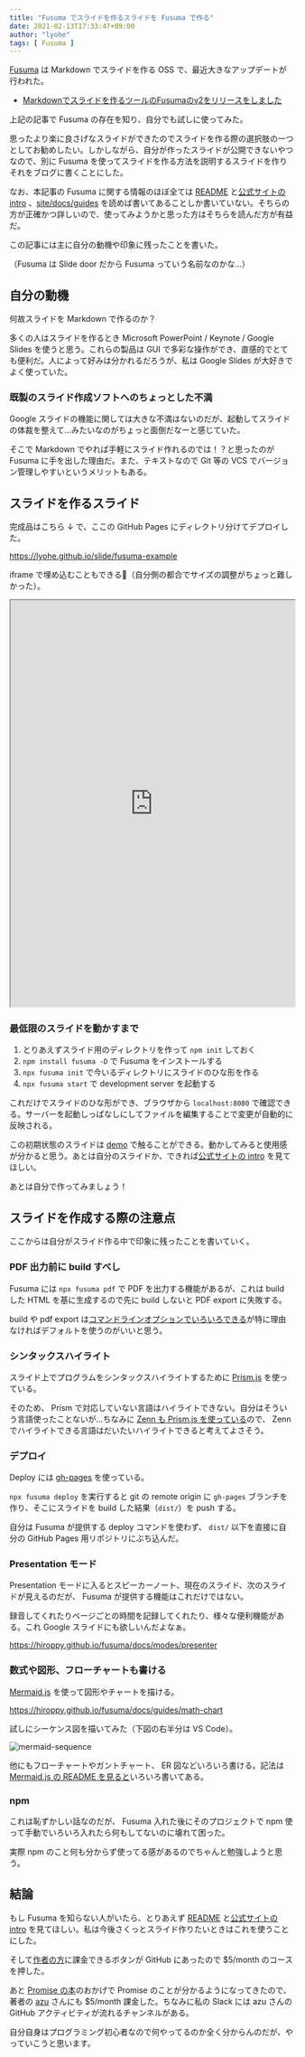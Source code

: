 ```yaml
---
title: "Fusuma でスライドを作るスライドを Fusuma で作る"
date: 2021-02-13T17:33:47+09:00
author: "lyohe"
tags: [ Fusuma ]
---
```


[Fusuma](https://hiroppy.github.io/fusuma/) は Markdown でスライドを作る OSS で、最近大きなアップデートが行われた。

- [Markdownでスライドを作るツールのFusumaのv2をリリースをしました](https://blog.hiroppy.me/entry/fusuma-v2)

上記の記事で Fusuma の存在を知り、自分でも試しに使ってみた。

思ったより楽に良さげなスライドができたのでスライドを作る際の選択肢の一つとしてお勧めしたい。しかしながら、自分が作ったスライドが公開できないやつなので、別に Fusuma を使ってスライドを作る方法を説明するスライドを作りそれをブログに書くことにした。

なお、本記事の Fusuma に関する情報のほぼ全ては [README](https://github.com/hiroppy/fusuma/blob/master/README.md) と[公式サイトの intro](https://hiroppy.github.io/fusuma/intro/) 、[site/docs/guides](https://github.com/hiroppy/fusuma/tree/master/site/docs/guides) を読めば書いてあることしか書いていない。そちらの方が正確かつ詳しいので、使ってみようかと思った方はそちらを読んだ方が有益だ。

この記事には主に自分の動機や印象に残ったことを書いた。

（Fusuma は Slide door だから Fusuma っていう名前なのかな...）

## 自分の動機

何故スライドを Markdown で作るのか？

多くの人はスライドを作るとき Microsoft PowerPoint / Keynote / Google Slides を使うと思う。これらの製品は GUI で多彩な操作ができ、直感的でとても便利だ。人によって好みは分かれるだろうが、私は Google Slides が大好きでよく使っていた。

### 既製のスライド作成ソフトへのちょっとした不満

Google スライドの機能に関しては大きな不満はないのだが、起動してスライドの体裁を整えて...みたいなのがちょっと面倒だなーと感じていた。

そこで Markdown でやれば手軽にスライド作れるのでは！？と思ったのが Fusuma に手を出した理由だ。また、テキストなので Git 等の VCS でバージョン管理しやすいというメリットもある。

## スライドを作るスライド

完成品はこちら ↓ で、ここの GitHub Pages にディレクトリ分けてデプロイした。 

https://lyohe.github.io/slide/fusuma-example

iframe で埋め込むこともできる（自分側の都合でサイズの調整がちょっと難しかった）。

<iframe src="https://lyohe.github.io/slide/fusuma-example" style="width:100%; height:45rem;"></iframe>

### 最低限のスライドを動かすまで

1. とりあえずスライド用のディレクトリを作って `npm init` しておく
1. `npm install fusuma -D` で Fusuma をインストールする
1. `npx fusuma init` で今いるディレクトリにスライドのひな形を作る
1. `npx fusuma start` で development server を起動する

これだけでスライドのひな形ができ、ブラウザから `localhost:8080` で確認できる。サーバーを起動しっぱなしにしてファイルを編集することで変更が自動的に反映される。

この初期状態のスライドは [demo](https://hiroppy.github.io/fusuma/themes/) で触ることができる。動かしてみると使用感が分かると思う。あとは自分のスライドか、できれば[公式サイトの intro](https://hiroppy.github.io/fusuma/intro/) を見てほしい。

あとは自分で作ってみましょう！

## スライドを作成する際の注意点

ここからは自分がスライド作る中で印象に残ったことを書いていく。

### PDF 出力前に build すべし

Fusuma には `npx fusuma pdf` で PDF を出力する機能があるが、これは build した HTML を基に生成するので先に build しないと PDF export に失敗する。

build や pdf export は[コマンドラインオプションでいろいろできる](https://github.com/hiroppy/fusuma/blob/master/packages/fusuma/src/cli/index.js)が特に理由なければデフォルトを使うのがいいと思う。


### シンタックスハイライト

スライド上でプログラムをシンタックスハイライトするために [Prism.js](https://www.npmjs.com/package/prismjs) を使っている。

そのため、 Prism で対応していない言語はハイライトできない。自分はそういう言語使ったことないが...ちなみに [Zenn も Prism.js を使っている](https://zenn.dev/zenn/articles/markdown-guide#%E3%82%B3%E3%83%BC%E3%83%89%E3%83%96%E3%83%AD%E3%83%83%E3%82%AF)ので、 Zenn でハイライトできる言語はだいたいハイライトできると考えてよさそう。

### デプロイ

Deploy には [gh-pages](https://www.npmjs.com/package/gh-pages) を使っている。

`npx fusuma deploy` を実行すると git の remote origin に `gh-pages` ブランチを作り、そこにスライドを build した結果（`dist/`）を push する。

自分は Fusuma が提供する deploy コマンドを使わず、 `dist/` 以下を直接に自分の GitHub Pages 用リポジトリにぶち込んだ。

### Presentation モード

Presentation モードに入るとスピーカーノート、現在のスライド、次のスライドが見えるのだが、 Fusuma が提供する機能はこれだけではない。

録音してくれたりページごとの時間を記録してくれたり、様々な便利機能がある。これ Google スライドにも欲しいんだよなぁ。

https://hiroppy.github.io/fusuma/docs/modes/presenter

### 数式や図形、フローチャートも書ける

[Mermaid.js](https://github.com/mermaid-js/mermaid) を使って図形やチャートを描ける。

https://hiroppy.github.io/fusuma/docs/guides/math-chart

試しにシーケンス図を描いてみた（下図の右半分は VS Code）。

![mermaid-sequence](/post/2021-02-13/mermaid-sequence.png)

他にもフローチャートやガントチャート、 ER 図などいろいろ書ける。記法は [Mermaid.js の README を見ると](https://github.com/mermaid-js/mermaid#examples)いろいろ書いてある。

### npm

これは恥ずかしい話なのだが、 Fusuma 入れた後にそのプロジェクトで npm 使って手動でいろいろ入れたら何もしてないのに壊れて困った。

実際 npm のこと何も分からず使ってる感があるのでちゃんと勉強しようと思う。

## 結論

もし Fusuma を知らない人がいたら、とりあえず [README](https://github.com/hiroppy/fusuma/blob/master/README.md) と[公式サイトの intro](https://hiroppy.github.io/fusuma/intro/) を見てほしい。私は今後さくっとスライド作りたいときはこれを使うことにした。

そして[作者の方](https://github.com/hiroppy)に課金できるボタンが GitHub にあったので $5/month のコースを押した。

あと [Promise の本](https://azu.github.io/promises-book/)のおかげで Promise のことが分かるようになってきたので、著者の [azu](https://github.com/azu) さんにも $5/month 課金した。ちなみに私の Slack には azu さんの GitHub アクティビティが流れるチャンネルがある。

自分自身はプログラミング初心者なので何やってるのか全く分からんのだが、やっていこうと思います。
